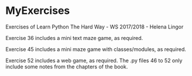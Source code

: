 # MyExercises
Exercises of Learn Python The Hard Way - WS 2017/2018 - Helena Lingor

Exercise 36 includes a mini text maze game, as required.

Exercise 45 includes a mini maze game with classes/modules, as required.

Exercise 52 includes a web game, as required. The .py files 46 to 52 only include some notes from the chapters of the book.
